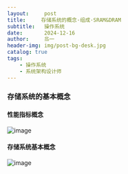 ```yaml
---
layout:     post                   
title:     存储系统的概念·组成·SRAM&DRAM     
subtitle:   操作系统
date:       2024-12-16             
author:     丠一                 
header-img: img/post-bg-desk.jpg    
catalog: true                       
tags:                             
    - 操作系统
    - 系统架构设计师
---
```


### 存储系统的基本概念

#### 性能指标概念
![image](https://github.com/user-attachments/assets/c139d9f1-c9c4-42dc-82d5-0fdd1f2dad6a)

#### 存储系统基本概念
![image](https://github.com/user-attachments/assets/71be0044-4913-4ab5-b45a-da4a36de0d10)


